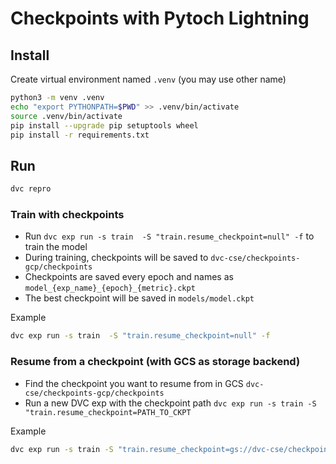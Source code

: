 # Checkpoints with Pytoch Lightning

## Install

Create virtual environment named `.venv` (you may use other name)

```bash
python3 -m venv .venv
echo "export PYTHONPATH=$PWD" >> .venv/bin/activate
source .venv/bin/activate
pip install --upgrade pip setuptools wheel
pip install -r requirements.txt
```

## Run

```bash
dvc repro 
```

### Train with checkpoints

- Run `dvc exp run -s train  -S "train.resume_checkpoint=null" -f` to train the model
- During training, checkpoints will be saved to `dvc-cse/checkpoints-gcp/checkpoints`
- Checkpoints are saved every epoch and names as `model_{exp_name}_{epoch}_{metric}.ckpt`
- The best checkpoint will be saved in `models/model.ckpt`

Example

```bash
dvc exp run -s train  -S "train.resume_checkpoint=null" -f
```

### Resume from a checkpoint (with GCS as storage backend)

- Find the checkpoint you want to resume from in GCS `dvc-cse/checkpoints-gcp/checkpoints`  
- Run a new DVC exp with the checkpoint path  `dvc exp run -s train -S "train.resume_checkpoint=PATH_TO_CKPT`

Example

```bash
dvc exp run -s train -S "train.resume_checkpoint=gs://dvc-cse/checkpoints-gcp/checkpoints/basic-lats/mnist-basic-lats-02-val_loss0.062.ckpt" -f
```
